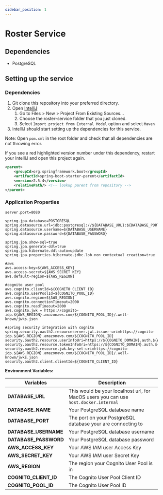 ```yaml
---
sidebar_position: 1
---
```


# Roster Service

## Dependencies
* PostgreSQL
## Setting up the service

### Dependencies
1. Git clone this repository into your preferred directory.
2. Open [IntelliJ](https://www.jetbrains.com/idea/)
   1. Go to Files > New > Project From Existing Sources...
   2. Choose the roster-service folder that you just cloned. 
   3. Select ```Import project from External Model``` option and select ```Maven```
3. IntelliJ should start setting up the dependencies for this service.

Note: Open ```pom.xml``` in the root folder and check that all dependencies are not throwing error.

If you see a red highlighted version number under this dependency, restart your IntelliJ and open this project again.
```xml
<parent>
    <groupId>org.springframework.boot</groupId>
    <artifactId>spring-boot-starter-parent</artifactId>
    <version>2.5.4</version>
    <relativePath/> <!-- lookup parent from repository -->
</parent>
```
### Application Properties
```properties
server.port=8080

spring.jpa.database=POSTGRESQL
spring.datasource.url=jdbc:postgresql://${DATABASE_URL}:${DATABASE_PORT}/${DATABASE_NAME}
spring.datasource.username=${DATABASE_USERNAME}
spring.datasource.password=${DATABASE_PASSWORD}

spring.jpa.show-sql=true
spring.jpa.generate-ddl=true
spring.jpa.hibernate.ddl-auto=update
spring.jpa.properties.hibernate.jdbc.lob.non_contextual_creation=true 

#aws
aws.access-key=${AWS_ACCESS_KEY}
aws.access-secret=${AWS_SECRET_KEY}
aws.default-region=${AWS_REGION}

#cognito user pool
aws.cognito.clientId=${COGNITO_CLIENT_ID}
aws.cognito.userPoolId=${COGNITO_POOL_ID}
aws.cognito.region=${AWS_REGION}
aws.cognito.connectionTimeout=2000 
aws.cognito.readTimeout=2000
aws.cognito.jwk = https://cognito-idp.${AWS_REGION}.amazonaws.com/${COGNITO_POOL_ID}/.well-known/jwks.json

#spring security integration with cognito
spring.security.oauth2.resourceserver.jwt.issuer-uri=https://cognito-idp.${AWS_REGION}.amazonaws.com/${COGNITO_POOL_ID}
security.oauth2.resource.userInfoUri=https://${COGNITO_DOMAIN}.auth.${AWS_REGION}.amazoncognito.com/oauth2/userInfo
security.oauth2.resource.tokenInfoUri=https://${COGNITO_DOMAIN}.auth.${AWS_REGION}.amazoncognito.com/oauth2/token
security.oauth2.resource.jwk.key-set-uri=https://cognito-idp.${AWS_REGION}.amazonaws.com/${COGNITO_POOL_ID}/.well-known/jwks.json
security.oauth2.client.clientId=${COGNITO_CLIENT_ID}
```
**Environment Variables:**

| Variables             | Description                                                                          |
| --------------------- | ------------------------------------------------------------------------------------ |
| **DATABASE_URL**      | This would be your localhost url, for MacOS users you can use `host.docker.internal` |
| **DATABASE_NAME**     | Your PostgreSQL database name                                                        |
| **DATABASE_PORT**     | The port on your PostgreSQL database your are connecting to                          |
| **DATABASE_USERNAME** | Your PostgreSQL database username                                                    |
| **DATABASE_PASSWORD** | Your PostgreSQL database password                                                    |
| **AWS_ACCESS_KEY**    | Your AWS IAM user Access Key                                                         |
| **AWS_SECRET_KEY**    | Your AWS IAM user Secret Key                                                         |
| **AWS_REGION**        | The region your Cognito User Pool is in                                              |
| **COGNITO_CLIENT_ID** | The Cognito User Pool Client ID                                                      |
| **COGNITO_POOL_ID**   | The Cognito User Pool  ID                                                            |